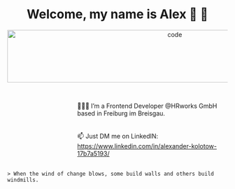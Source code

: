 <h1 align="center">
 Welcome, my name is Alex 👋 🙂
</h1>

<p align="center">
<img width="750" height="120" src="https://media.giphy.com/media/26tn33aiTi1jkl6H6/giphy.gif" alt="code" />
</p>


<dl><dd><dl><dd><dl><dd><dl><dd>
<br>

👨🏼‍💻 I’m a Frontend Developer @HRworks GmbH based in Freiburg im Breisgau.	
<br> <br>
📫 Just DM me on LinkedIN: https://www.linkedin.com/in/alexander-kolotow-17b7a5193/
<br> <br>
</dd></dl></dd></dl></dd></dl></dd></dl>

	> When the wind of change blows, some build walls and others build windmills.
